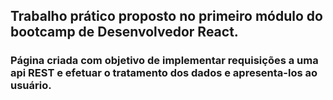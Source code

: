 ## Trabalho prático proposto no primeiro módulo do bootcamp de Desenvolvedor React.
### Página criada com objetivo de implementar requisições a uma api REST e efetuar o tratamento dos dados e apresenta-los ao usuário.
